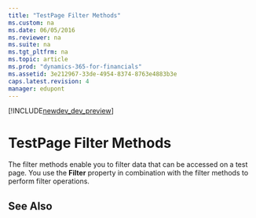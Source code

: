 ```yaml
---
title: "TestPage Filter Methods"
ms.custom: na
ms.date: 06/05/2016
ms.reviewer: na
ms.suite: na
ms.tgt_pltfrm: na
ms.topic: article
ms.prod: "dynamics-365-for-financials"
ms.assetid: 3e212967-33de-4954-8374-8763e4883b3e
caps.latest.revision: 4
manager: edupont
---
```


[!INCLUDE[newdev_dev_preview](../includes/newdev_dev_preview.md)]

# TestPage Filter Methods
The filter methods enable you to filter data that can be accessed on a test page. You use the **Filter** property in combination with the filter methods to perform filter operations.  
  
## See Also  
<!--Links [Test Pages](Test-Pages.md) -->  